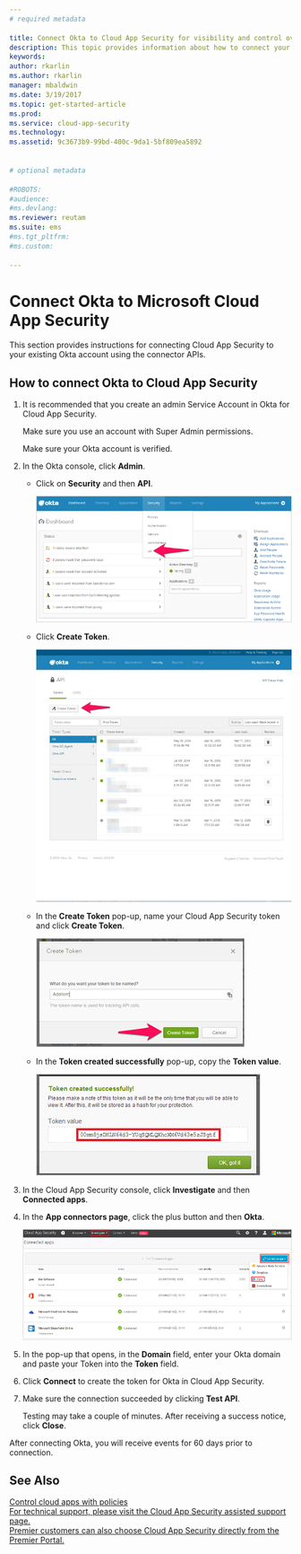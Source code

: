 ```yaml
---
# required metadata

title: Connect Okta to Cloud App Security for visibility and control over use | Microsoft Docs
description: This topic provides information about how to connect your Okta to Cloud App Security using the API connector.
keywords:
author: rkarlin
ms.author: rkarlin
manager: mbaldwin
ms.date: 3/19/2017
ms.topic: get-started-article
ms.prod:
ms.service: cloud-app-security
ms.technology:
ms.assetid: 9c3673b9-99bd-400c-9da1-5bf809ea5892


# optional metadata

#ROBOTS:
#audience:
#ms.devlang:
ms.reviewer: reutam
ms.suite: ems
#ms.tgt_pltfrm:
#ms.custom:

---
```


# Connect Okta to Microsoft Cloud App Security
This section provides instructions for connecting Cloud App Security to your existing Okta account using the connector APIs.  
  
## How to connect Okta to Cloud App Security  
  
1.  It is recommended that you create an admin Service Account in Okta for Cloud App Security.  
  
     Make sure you use an account with Super Admin permissions.  
  
     Make sure your Okta account is verified.  
  
2.  In the Okta console, click **Admin**.  
  
    -   Click on **Security** and then **API**.  
  
         ![okta api](./media/okta-api.png "okta api")  
  
    -   Click **Create Token**.  
  
         ![okta createtoken](./media/okta-createtoken.jpg "okta createtoken")  
  
    -   In the **Create Token** pop-up, name your Cloud App Security token and click **Create Token**.  
  
         ![okta token popup](./media/okta-token-popup.png "okta token popup")  
  
    -   In the **Token created successfully** pop-up, copy the **Token value**.  
  
         ![okta token value](./media/okta-token-value.png "okta token value")  
  
3.  In the Cloud App Security console, click **Investigate** and then **Connected apps**.  
  
4.  In the **App connectors page**, click the plus button and then **Okta**.  
  
     ![connect okta](./media/connect-okta.png "connect okta")  
  
5.  In the pop-up that opens, in the **Domain** field, enter your Okta domain and paste your Token into the **Token** field.  
  
6.  Click **Connect** to create the token for Okta in Cloud App Security.  
  
7.  Make sure the connection succeeded by clicking **Test API**.  
  
     Testing may take a couple of minutes. After receiving a success notice, click **Close**.  
  
After connecting Okta, you will receive events for 60 days prior to connection.
  
## See Also  
[Control cloud apps with policies](control-cloud-apps-with-policies.md)   
[For technical support, please visit the Cloud App Security assisted support page.](http://support.microsoft.com/oas/default.aspx?prid=16031)   
[Premier customers can also choose Cloud App Security directly from the Premier Portal.](https://premier.microsoft.com/)  
  
  